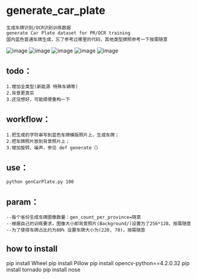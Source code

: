 

# generate_car_plate

```
生成车牌识别/OCR识别训练数据
generate Car Plate dataset for PR/OCR training
国内蓝色普通车牌生成，忘了参考过哪里的代码，其他类型牌照参考一下按需随意
```
![image](./imgs/京B7ETX8.jpg) 
![image](./imgs/湘A1URPU.jpg)
![image](./imgs/湘BNGG7C.jpg)
![image](./imgs/藏A8YLX1.jpg)
![image](./imgs/赣AVFLJ7.jpg)

## todo：

```
1.增加全类型(新能源 特殊车辆等)
2.背景更真实
3.还没想好，可能顺便重构一下
```
## workflow：
```
1.把生成的字符串写到蓝色车牌模版照片上，生成车牌；
2.把车牌照片放到背景照片上；
3.增加旋转、噪声，参见 def generate（）
```
## use：
```
python genCarPlate.py 100
```
## param：
```
--每个省份生成车牌图像数量：gen_count_per_province=随意
--根据自己的训练要求，图像大小即背景照片(Background/)设置为了256*128，按需随意
--为了使得车牌占比约为80% 设置车牌大小为(220, 70)，按需随意
```

## how to install
pip install Wheel
pip install Pillow
pip install opencv-python==4.2.0.32
pip install tornado
pip install nose